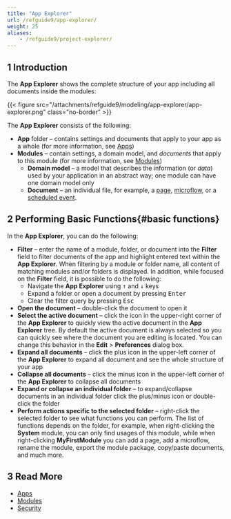```yaml
---
title: "App Explorer"
url: /refguide9/app-explorer/
weight: 25
aliases:
    - /refguide9/project-explorer/
---
```


## 1 Introduction

The **App Explorer** shows the complete structure of your app including all documents inside the modules:

{{< figure src="/attachments/refguide9/modeling/app-explorer/app-explorer.png" class="no-border" >}}

The **App Explorer** consists of the following:

* **App** folder – contains settings and documents that apply to your app as a whole (for more information, see [Apps](/refguide9/app/))
* **Modules**  – contain settings, a domain model, and *documents* that apply to this module (for more information, see [Modules](/refguide9/modules/)) 
    * **Domain model** – a model that describes the information (or *data*) used by your application in an abstract way; one module can have one domain model only 
    * **Document** – an individual file, for example, a [page](/refguide9/pages/), [microflow](/refguide9/microflows/), or a [scheduled event](/refguide9/scheduled-events/). 

## 2 Performing Basic Functions{#basic functions}

In the **App Explorer**, you can do the following:

* **Filter** – enter the name of a module, folder, or document into the **Filter** field to filter documents of the app and highlight entered text within the **App Explorer**. When filtering by a module or folder name, all content of matching modules and/or folders is displayed. In addition, while focused on the **Filter** field, it is possible to do the following:
    * Navigate the **App Explorer** using <kbd>↑</kbd> and <kbd>↓</kbd> keys 
    * Expand a folder or open a document by pressing <kbd>Enter</kbd> 
    * Clear the filter query by pressing <kbd>Esc</kbd>
* **Open the document** – double-click the document to open it
* **Select the active document** – click the icon in the upper-right corner of the **App Explorer** to quickly view the active document in the **App Explorer** tree. By default the active document is always selected so you can quickly see where the document you are editing is located. You can change this behavior in the **Edit** > **Preferences** dialog box.
* **Expand all documents** – click the plus icon in the upper-left corner of the **App Explorer** to expand all document and see the whole structure of your app
* **Collapse all documents** – click the minus icon in the upper-left corner of the **App Explorer** to collapse all documents
* **Expand or collapse an individual folder** – to expand/collapse documents in an individual folder click the plus/minus icon or double-click the folder 
* **Perform actions specific to the selected folder** – right-click the selected folder to see what functions you can perform. The list of functions depends on the folder, for example, when right-clicking the **System** module, you can only find usages of this module, while when right-clicking **MyFirstModule** you can add a page, add a microflow, rename the module, export the module package, copy/paste documents, and much more.

## 3 Read More

* [Apps](/refguide9/app/)
* [Modules](/refguide9/modules/)
* [Security](/refguide9/security/)

